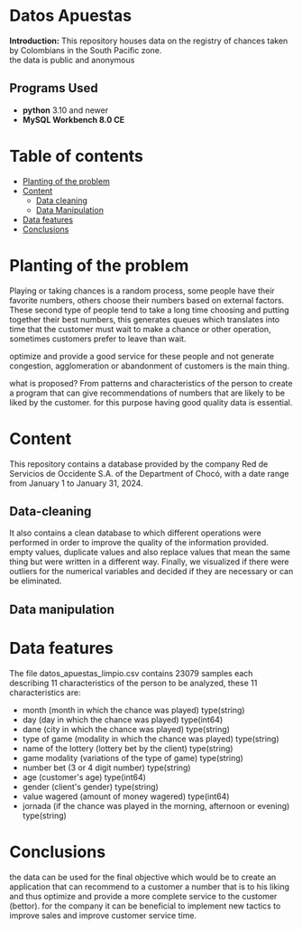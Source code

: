 # Datos Apuestas
**Introduction:** This repository houses data on the registry of chances taken by Colombians in the South Pacific zone.  
the data is public and anonymous
## Programs Used
- **python** 3.10 and newer
- **MySQL Workbench 8.0 CE**
# Table of contents
<!-- START doctoc generated TOC please keep comment here to allow auto update -->
<!-- DON'T EDIT THIS SECTION, INSTEAD RE-RUN doctoc TO UPDATE -->

- [Planting of the problem](#Planting-of-the-problem)
- [Content](#Content)
  - [Data cleaning](#Data-cleaning)
  - [Data Manipulation](#Data-manipulation)
- [Data features](#Data-features)
- [Conclusions](#Conclusions)

<!-- END doctoc generated TOC please keep comment here to allow auto update -->

# Planting of the problem
Playing or taking chances is a random process, some people have their favorite numbers, others choose their numbers based on external factors. These second type of people tend to take a long time choosing and putting together their best numbers, this generates queues which translates into time that the customer must wait to make a chance or other operation, sometimes customers prefer to leave than wait.

optimize and provide a good service for these people and not generate congestion, agglomeration or abandonment of customers is the main thing.

what is proposed?
From patterns and characteristics of the person to create a program that can give recommendations of numbers that are likely to be liked by the customer. for this purpose having good quality data is essential.
# Content
This repository contains a database provided by the company Red de Servicios de Occidente S.A. of the Department of Chocó, with a date range from January 1 to January 31, 2024. 
## Data-cleaning
 It also contains a clean database to which different operations were performed in order to improve the quality of the information provided.
 empty values, duplicate values and also replace values that mean the same thing but were written in a different way. Finally, we visualized if there were outliers for the numerical variables and decided if they are necessary or can be eliminated.
## Data manipulation

# Data features
The file datos_apuestas_limpio.csv contains 23079 samples each describing 11 characteristics of the person to be analyzed, these 11 characteristics are:
- month (month in which the chance was played)           type(string)
- day (day in which the chance was played)               type(int64)
- dane (city in which the chance was played)             type(string) 
- type of game (modality in which the chance was played) type(string)
- name of the lottery (lottery bet by the client)        type(string)
- game modality (variations of the type of game)         type(string)
- number bet (3 or 4 digit number)                       type(string)
- age (customer's age)                                   type(int64)
- gender (client's gender)                               type(string)
- value wagered (amount of money wagered)                type(int64)
- jornada (if the chance was played in the morning, afternoon or evening) type(string)

# Conclusions
the data can be used for the final objective which would be to create an application that can recommend to a customer a number that is to his liking and thus optimize and provide a more complete service to the customer (bettor).
for the company it can be beneficial to implement new tactics to improve sales and improve customer service time.